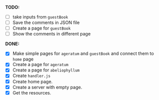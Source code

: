 **TODO:**
  - [ ] take inputs from `guestBook`
  - [ ] Save the comments in JSON file
  - [ ] Create a page for `guestBook`
  - [ ] Show the comments in different page

**DONE:**
  - [x] Make simple pages for `ageratum` and `guestBook` and connect them to `home` page
  - [x] Create a page for `ageratum` 
  - [x] Create a page for `abeliophyllum` 
  - [x] Create `handler.js`
  - [x] Create home page.
  - [x] Create a server with empty page.
  - [x] Get the resources.
